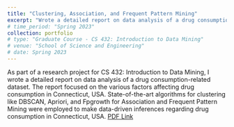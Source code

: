```yaml
---
title: "Clustering, Association, and Frequent Pattern Mining"
excerpt: "Wrote a detailed report on data analysis of a drug consumption-related dataset, focusing on factors affecting drug consumption in Connecticut, USA."
# time_period: "Spring 2023"
collection: portfolio
# type: "Graduate Course - CS 432: Introduction to Data Mining"
# venue: "School of Science and Engineering"
# date: Spring 2023
---
```


As part of a research project for CS 432: Introduction to Data Mining, I wrote a detailed report on data analysis of a drug consumption-related dataset. The report focused on the various factors affecting drug consumption in Connecticut, USA. State-of-the-art algorithms for clustering like DBSCAN, Apriori, and Fpgrowth for Association and Frequent Pattern Mining were employed to make data-driven inferences regarding drug consumption in Connecticut, USA. [PDF Link](https://drive.google.com/file/d/1z4X-lHpmY3cE8kQfU33Z3Ny3l5mKSHDd/view?usp=sharing)
